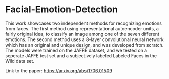 # Facial-Emotion-Detection
This work showcases two independent methods for recognizing emotions from faces. The first method using representational autoencoder units, a fairly original idea, to classify an image among one of the seven different emotions. The second method uses a 8-layer convolutional neural network which has an original and unique design, and was developed from scratch. The models were trained on the JAFFE dataset, and we tested on a seperate JAFFE test set and a subjectively labeled Labeled Faces in the Wild data set.

Link to the paper: https://arxiv.org/abs/1706.01509
